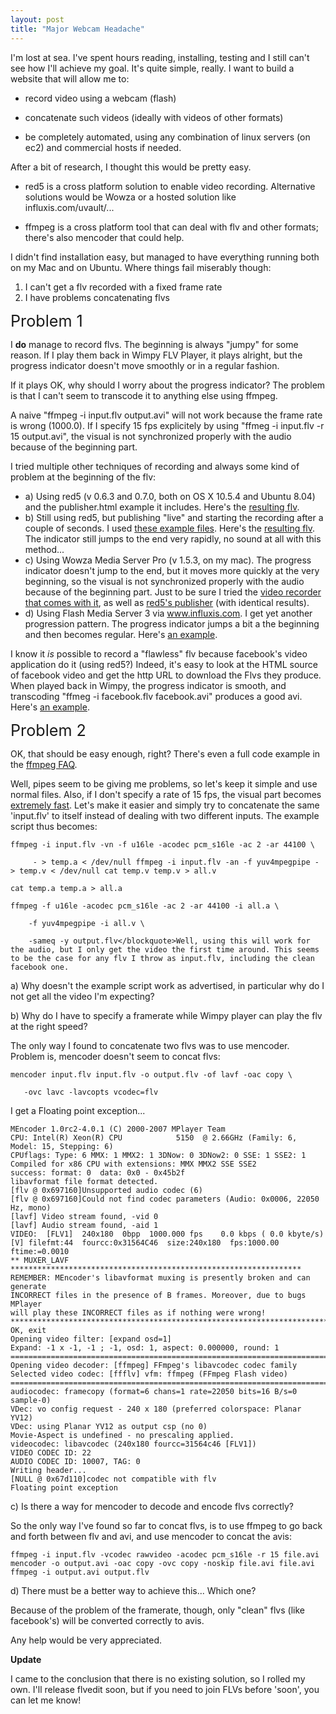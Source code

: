 ```yaml
---
layout: post
title: "Major Webcam Headache"
---
```

I'm lost at sea. I've spent hours reading, installing, testing and I still can't see how I'll achieve my goal. It's quite simple, really. I want to build a website that will allow me to:

- record video using a webcam (flash)

- concatenate such videos (ideally with videos of other formats)

- be completely automated, using any combination of linux servers (on ec2) and commercial hosts if needed.

After a bit of research, I thought this would be pretty easy.

- red5 is a cross platform solution to enable video recording. Alternative solutions would be Wowza or a hosted solution like influxis.com/uvault/...

- ffmpeg is a cross platform tool that can deal with flv and other formats; there's also mencoder that could help.

I didn't find installation easy, but managed to have everything running both on my Mac and on Ubuntu. Where things fail miserably though:

<ol><li>I can't get a flv recorded with a fixed frame rate</li><li>I have problems concatenating flvs</li></ol>

<span style="font-size:180%;">Problem 1</span>

I <span style="font-weight: bold;">do</span> manage to record flvs. The beginning is always "jumpy" for some reason. If I play them back in Wimpy FLV Player, it plays alright, but the progress indicator doesn't move smoothly or in a regular fashion.

If it plays OK, why should I worry about the progress indicator? The problem is that I can't seem to transcode it to anything else using ffmpeg.

A naive "ffmpeg -i input.flv output.avi" will not work because the frame rate is wrong (1000.0). If I specify 15 fps explicitely by using "ffmeg -i input.flv -r 15 output.avi", the visual is not synchronized properly with the audio because of the beginning part.

I tried multiple other techniques of recording and always some kind of problem at the beginning of the flv:

<ul><li>a) Using red5 (v 0.6.3 and 0.7.0, both on OS X 10.5.4 and Ubuntu 8.04) and the publisher.html example it includes. Here's the <a href="http://www.marc-andre.ca/posts/blog/webcam/test-red5-publisher.flv">resulting flv</a>.</li><li>b) Still using red5, but publishing "live" and starting the recording after a couple of seconds. I used <a href="http://sziebert.net/posts/server-side-stream-recording-with-red5/">these example files</a>. Here's the <a href="http://www.marc-andre.ca/posts/blog/webcam/test-red5-live-sziebert.flv">resulting flv</a>. The indicator still jumps to the end very rapidly, no sound at all with this method...</li><li>c) Using Wowza Media Server Pro (v 1.5.3, on my mac). The progress indicator doesn't jump to the end, but it moves more quickly at the very beginning, so the visual is not synchronized properly with the audio because of the beginning part. Just to be sure I tried the <a href="http://www.marc-andre.ca/posts/blog/webcam/test-wowza.flv">video recorder that comes with it</a>, as well as <a href="http://www.marc-andre.ca/posts/blog/webcam/test-wowza-publisher.flv">red5's publisher</a> (with identical results).</li><li>d) Using Flash Media Server 3 via <a href="http://www.influxis.com/">www.influxis.com</a>. I get yet another progression pattern. The progress indicator jumps a bit a the beginning and then becomes regular. Here's <a href="http://www.marc-andre.ca/posts/blog/webcam/test-influxis.flv">an example</a>.</li></ul>I know it <span style="font-style: italic;">is</span> possible to record a "flawless" flv because facebook's video application do it (using red5?) Indeed, it's easy to look at the HTML source of facebook video and get the http URL to download the Flvs they produce. When played back in Wimpy, the progress indicator is smooth, and transcoding "ffmeg -i facebook.flv facebook.avi" produces a good avi. Here's <a href="http://www.marc-andre.ca/posts/blog/webcam/test-facebook.flv">an example</a>.

<span style="font-size:180%;">Problem 2</span>

OK, that should be easy enough, right? There's even a full code example in the <a href="http://ffmpeg.mplayerhq.hu/faq.html#SEC31">ffmpeg FAQ</a>.

Well, pipes seem to be giving me problems, so let's keep it simple and use normal files. Also, if I don't specify a rate of 15 fps, the visual part becomes <a href="http://www.marc-andre.ca/posts/blog/webcam/output-norate.flv">extremely fast</a>. Let's make it easier and simply try to concatenate the same 'input.flv' to itself instead of dealing with two different inputs. The example script thus becomes:

```
ffmpeg -i input.flv -vn -f u16le -acodec pcm_s16le -ac 2 -ar 44100 \

     - > temp.a < /dev/null ffmpeg -i input.flv -an -f yuv4mpegpipe - > temp.v < /dev/null cat temp.v temp.v > all.v

cat temp.a temp.a > all.a

ffmpeg -f u16le -acodec pcm_s16le -ac 2 -ar 44100 -i all.a \

    -f yuv4mpegpipe -i all.v \

    -sameq -y output.flv</blockquote>Well, using this will work for the audio, but I only get the video the first time around. This seems to be the case for any flv I throw as input.flv, including the clean facebook one.
```

a) Why doesn't the example script work as advertised, in particular why do I not get all the video I'm expecting?

b) Why do I have to specify a framerate while Wimpy player can play the flv at the right speed?

The only way I found to concatenate two flvs was to use mencoder. Problem is, mencoder doesn't seem to concat flvs:

```
mencoder input.flv input.flv -o output.flv -of lavf -oac copy \

   -ovc lavc -lavcopts vcodec=flv
```

I get a Floating point exception...

```
MEncoder 1.0rc2-4.0.1 (C) 2000-2007 MPlayer Team
CPU: Intel(R) Xeon(R) CPU            5150  @ 2.66GHz (Family: 6, Model: 15, Stepping: 6)
CPUflags: Type: 6 MMX: 1 MMX2: 1 3DNow: 0 3DNow2: 0 SSE: 1 SSE2: 1
Compiled for x86 CPU with extensions: MMX MMX2 SSE SSE2
success: format: 0  data: 0x0 - 0x45b2f
libavformat file format detected.
[flv @ 0x697160]Unsupported audio codec (6)
[flv @ 0x697160]Could not find codec parameters (Audio: 0x0006, 22050 Hz, mono)
[lavf] Video stream found, -vid 0
[lavf] Audio stream found, -aid 1
VIDEO:  [FLV1]  240x180  0bpp  1000.000 fps    0.0 kbps ( 0.0 kbyte/s)
[V] filefmt:44  fourcc:0x31564C46  size:240x180  fps:1000.00  ftime:=0.0010
** MUXER_LAVF *****************************************************************
REMEMBER: MEncoder's libavformat muxing is presently broken and can generate
INCORRECT files in the presence of B frames. Moreover, due to bugs MPlayer
will play these INCORRECT files as if nothing were wrong!
*******************************************************************************
OK, exit
Opening video filter: [expand osd=1]
Expand: -1 x -1, -1 ; -1, osd: 1, aspect: 0.000000, round: 1
==========================================================================
Opening video decoder: [ffmpeg] FFmpeg's libavcodec codec family
Selected video codec: [ffflv] vfm: ffmpeg (FFmpeg Flash video)
==========================================================================
audiocodec: framecopy (format=6 chans=1 rate=22050 bits=16 B/s=0 sample-0)
VDec: vo config request - 240 x 180 (preferred colorspace: Planar YV12)
VDec: using Planar YV12 as output csp (no 0)
Movie-Aspect is undefined - no prescaling applied.
videocodec: libavcodec (240x180 fourcc=31564c46 [FLV1])
VIDEO CODEC ID: 22
AUDIO CODEC ID: 10007, TAG: 0
Writing header...
[NULL @ 0x67d110]codec not compatible with flv
Floating point exception
```

c) Is there a way for mencoder to decode and encode flvs correctly?

So the only way I've found so far to concat flvs, is to use ffmpeg to go back and forth between flv and avi, and use mencoder to concat the avis:

```
ffmpeg -i input.flv -vcodec rawvideo -acodec pcm_s16le -r 15 file.avi
mencoder -o output.avi -oac copy -ovc copy -noskip file.avi file.avi
ffmpeg -i output.avi output.flv
```

d) There must be a better way to achieve this... Which one?

Because of the problem of the framerate, though, only "clean" flvs (like facebook's) will be converted correctly to avis.

Any help would be very appreciated.

<span style="font-weight:bold;">Update</span>

I came to the conclusion that there is no existing solution, so I rolled my own. I'll release flvedit soon, but if you need to join FLVs before 'soon', you can let me know!

